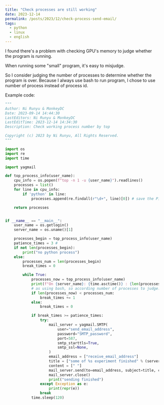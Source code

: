```yaml
---
title: "Check processes are still working"
date: 2023-12-14
permalink: /posts/2023/12/check-process-send-email/
tags:
  - python
  - linux
  - english
---
```


I found there's a problem with checking GPU's memory to judge whether the program is running.

When running some "small" program, it's easy to misjudge.

So I consider judging the number of processes to determine whether the program is over. Because I always use bash to run program, I chose to use number of process instead of process id.

Example code:

```python
"""
Author: Ni Runyu & MonkeyDC
Date: 2023-09-14 14:44:30
LastEditors: Ni Runyu & MonkeyDC
LastEditTime: 2023-12-14 14:34:30
Description: Check working process number by top

Copyright (c) 2023 by Ni Runyu, All Rights Reserved.
"""

import os
import re
import time

import yagmail

def top_process_info(user_name):
    cpu_info = os.popen(f"top -n 1 -u {user_name}").readlines()
    processes = list()
    for line in cpu_info:
        if 'python' in line:
            processes.append(re.findall(r"\d+", line)[0]) # save the Pid

    return processes


if __name__ == "__main__":
    user_name = os.getlogin()
    server_name = os.uname()[1]

    processes_begin = top_process_info(user_name)
    patience_times = 3 #
    if not len(processes_begin):
        print("no python process")
    else:
        processes_num = len(processes_begin)
        break_times = 0

        while True:
            processes_now = top_process_info(user_name)
            print(f"On {server_name}: {time.asctime()} : {len(processes_now)} working process")
            # as using bash, so according number of processes to judge.
            if len(processes_now) < processes_num:
                break_times += 1
            else:
                break_times = 0

            if break_times >= patience_times:
                try:
                    mail_server = yagmail.SMTP(
                        user="send_email_address",
                        password="SMTP_password",
                        port=587,
                        smtp_starttls=True,
                        smtp_ssl=None,
                    )
                    email_address = ["receive_email_address"]
                    title = ["some of %s experiment finished" % (server_name)]
                    content = [" "]
                    mail_server.send(to=email_address, subject=title, contents=content)
                    mail_server.close()
                    print("sending finished")
                except Exception as e:
                    print(repr(e))
                break
            time.sleep(120)

```
